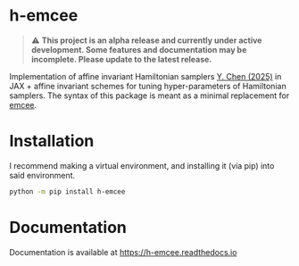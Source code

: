 # h-emcee

> :warning: **This project is an alpha release and currently under active development. Some features and documentation may be incomplete. Please update to the latest release.**

Implementation of affine invariant Hamiltonian samplers [Y. Chen (2025)](https://arxiv.org/abs/2505.02987) in JAX + affine invariant schemes for tuning hyper-parameters of Hamiltonian samplers. The syntax of this package is meant as a minimal replacement for [emcee](https://github.com/dfm/emcee).

# Installation
I recommend making a virtual environment, and installing it (via pip) into said environment.

```bash
python -m pip install h-emcee
```

# Documentation
Documentation is available at https://h-emcee.readthedocs.io